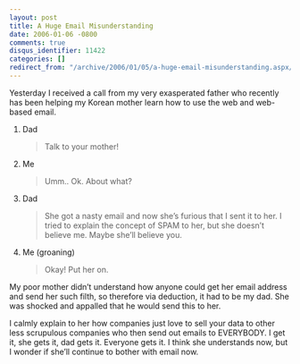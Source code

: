 ```yaml
---
layout: post
title: A Huge Email Misunderstanding
date: 2006-01-06 -0800
comments: true
disqus_identifier: 11422
categories: []
redirect_from: "/archive/2006/01/05/a-huge-email-misunderstanding.aspx/"
---
```


Yesterday I received a call from my very exasperated father who recently
has been helping my Korean mother learn how to use the web and web-based
email.

1.  Dad

    > Talk to your mother!

2.  Me

    > Umm.. Ok. About what?

3.  Dad

    > She got a nasty email and now she’s furious that I sent it to her.
    > I tried to explain the concept of SPAM to her, but she doesn’t
    > believe me. Maybe she’ll believe you.

4.  Me (groaning)

    > Okay! Put her on.

My poor mother didn’t understand how anyone could get her email address
and send her such filth, so therefore via deduction, it had to be my
dad. She was shocked and appalled that he would send this to her.

I calmly explain to her how companies just love to sell your data to
other less scrupulous companies who then send out emails to EVERYBODY. I
get it, she gets it, dad gets it. Everyone gets it. I think she
understands now, but I wonder if she’ll continue to bother with email
now.

